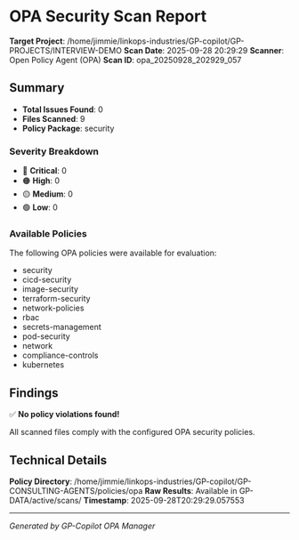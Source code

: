 # OPA Security Scan Report

**Target Project**: /home/jimmie/linkops-industries/GP-copilot/GP-PROJECTS/INTERVIEW-DEMO
**Scan Date**: 2025-09-28 20:29:29
**Scanner**: Open Policy Agent (OPA)
**Scan ID**: opa_20250928_202929_057

## Summary

- **Total Issues Found**: 0
- **Files Scanned**: 9
- **Policy Package**: security

### Severity Breakdown
- 🔴 **Critical**: 0
- 🟠 **High**: 0
- 🟡 **Medium**: 0
- 🟢 **Low**: 0

### Available Policies
The following OPA policies were available for evaluation:
- security
- cicd-security
- image-security
- terraform-security
- network-policies
- rbac
- secrets-management
- pod-security
- network
- compliance-controls
- kubernetes


## Findings

✅ **No policy violations found!**

All scanned files comply with the configured OPA security policies.


## Technical Details

**Policy Directory**: /home/jimmie/linkops-industries/GP-copilot/GP-CONSULTING-AGENTS/policies/opa
**Raw Results**: Available in GP-DATA/active/scans/
**Timestamp**: 2025-09-28T20:29:29.057553

---
*Generated by GP-Copilot OPA Manager*
